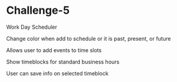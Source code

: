 # Challenge-5
Work Day Scheduler

Change color when add to schedule or it is  past, present, or future

Allows user to add events to time slots 

Show timeblocks for standard business hours

User can save info on selected timeblock

